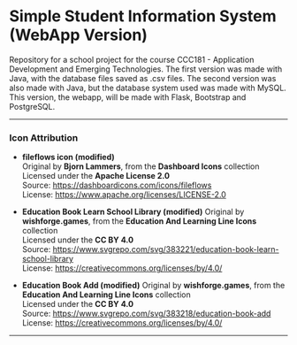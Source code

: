 # Simple Student Information System (WebApp Version)

Repository for a school project for the course CCC181 - Application 
Development and Emerging Technologies. The first version was made with 
Java, with the database files saved as .csv files. The second version was 
also made with Java, but the database system used was made with MySQL.
This version, the webapp, will be made with Flask, Bootstrap and PostgreSQL.

---

### Icon Attribution

- **fileflows icon (modified)**  
  Original by **Bjorn Lammers**, from the **Dashboard Icons** collection  
  Licensed under the **Apache License 2.0**  
  Source: https://dashboardicons.com/icons/fileflows  
  License: https://www.apache.org/licenses/LICENSE-2.0

- **Education Book Learn School Library (modified)**
  Original by **wishforge.games**, from the **Education And Learning Line Icons** collection  
  Licensed under the **CC BY 4.0**  
  Source: https://www.svgrepo.com/svg/383221/education-book-learn-school-library     
  License: https://creativecommons.org/licenses/by/4.0/


- **Education Book Add (modified)**
  Original by **wishforge.games**, from the **Education And Learning Line Icons** collection  
  Licensed under the **CC BY 4.0**  
  Source: https://www.svgrepo.com/svg/383218/education-book-add     
  License: https://creativecommons.org/licenses/by/4.0/

---